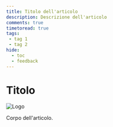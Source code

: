 ```yaml
---
title: Titolo dell'articolo
description: Descrizione dell'articolo
comments: true
timetoread: true
tags:
 - tag 1
 - tag 2
hide:
  - toc
  - feedback
---
```


# Titolo

![Logo](../../static/images/blog/la_tua_immagine.jpeg)

Corpo dell'articolo.